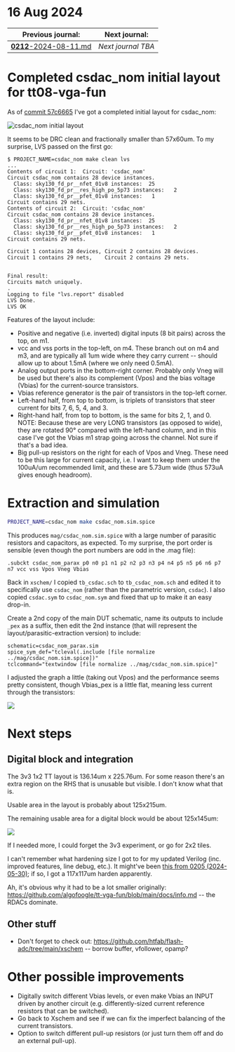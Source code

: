 # 16 Aug 2024

| Previous journal: | Next journal: |
|-|-|
| [**0212**-2024-08-11.md](./0212-2024-08-11.md) | *Next journal TBA* |

# Completed csdac_nom initial layout for tt08-vga-fun

As of [commit 57c6665](https://github.com/algofoogle/tt08-vga-fun/commit/57c666569821acda33754b86808e2e524a1fb9dd) I've got a completed initial layout for csdac_nom:

![csdac_nom initial layout](i/0213-csdac_nom-layout.png)

It seems to be DRC clean and fractionally smaller than 57x60um. To my surprise, LVS passed on the first go:

```
$ PROJECT_NAME=csdac_nom make clean lvs
...
Contents of circuit 1:  Circuit: 'csdac_nom'
Circuit csdac_nom contains 28 device instances.
  Class: sky130_fd_pr__nfet_01v8 instances:  25
  Class: sky130_fd_pr__res_high_po_5p73 instances:   2
  Class: sky130_fd_pr__pfet_01v8 instances:   1
Circuit contains 29 nets.
Contents of circuit 2:  Circuit: 'csdac_nom'
Circuit csdac_nom contains 28 device instances.
  Class: sky130_fd_pr__nfet_01v8 instances:  25
  Class: sky130_fd_pr__res_high_po_5p73 instances:   2
  Class: sky130_fd_pr__pfet_01v8 instances:   1
Circuit contains 29 nets.

Circuit 1 contains 28 devices, Circuit 2 contains 28 devices.
Circuit 1 contains 29 nets,    Circuit 2 contains 29 nets.


Final result: 
Circuits match uniquely.
.
Logging to file "lvs.report" disabled
LVS Done.
LVS OK
```

Features of the layout include:
*   Positive and negative (i.e. inverted) digital inputs (8 bit pairs) across the top, on m1.
*   vcc and vss ports in the top-left, on m4. These branch out on m4 and m3, and are typically all 1um wide where they carry current -- should allow up to about 1.5mA (where we only need 0.5mA).
*   Analog output ports in the bottom-right corner. Probably only Vneg will be used but there's also its complement (Vpos) and the bias voltage (Vbias) for the current-source transistors.
*   Vbias reference generator is the pair of transistors in the top-left corner.
*   Left-hand half, from top to bottom, is triplets of transistors that steer current for bits 7, 6, 5, 4, and 3.
*   Right-hand half, from top to bottom, is the same for bits 2, 1, and 0. NOTE: Because these are very LONG transistors (as opposed to wide), they are rotated 90&deg; compared with the left-hand column, and in this case I've got the Vbias m1 strap going across the channel. Not sure if that's a bad idea.
*   Big pull-up resistors on the right for each of Vpos and Vneg. These need to be this large for current capacity, i.e. I want to keep them under the 100uA/um recommended limit, and these are 5.73um wide (thus 573uA gives enough headroom).


# Extraction and simulation

```bash
PROJECT_NAME=csdac_nom make csdac_nom.sim.spice
```

This produces `mag/csdac_nom.sim.spice` with a large number of parasitic resistors and capacitors, as expected. To my surprise, the port order is sensible (even though the port numbers are odd in the .mag file):

```spice
.subckt csdac_nom_parax p0 n0 p1 n1 p2 n2 p3 n3 p4 n4 p5 n5 p6 n6 p7 n7 vcc vss Vpos Vneg Vbias
```

Back in `xschem/` I copied `tb_csdac.sch` to `tb_csdac_nom.sch` and edited it to specifically use `csdac_nom` (rather than the parametric version, `csdac`). I also copied `csdac.sym` to `csdac_nom.sym` and fixed that up to make it an easy drop-in.

Create a 2nd copy of the main DUT schematic, name its outputs to include `_pex` as a suffix, then edit the 2nd instance (that will represent the layout/parasitic-extraction version) to include:

```
schematic=csdac_nom_parax.sim
spice_sym_def="tcleval(.include [file normalize ../mag/csdac_nom.sim.spice])"
tclcommand="textwindow [file normalize ../mag/csdac_nom.sim.spice]"
```

I adjusted the graph a little (taking out Vpos) and the performance seems pretty consistent, though Vbias_pex is a little flat, meaning less current through the transistors:

![](i/0213-extraction-sim.png)



# Next steps

## Digital block and integration

The 3v3 1x2 TT layout is 136.14um x 225.76um. For some reason there's an extra region on the RHS that is unusable but visible. I don't know what that is.

Usable area in the layout is probably about 125x215um.

The remaining usable area for a digital block would be about 125x145um:

![](i/0213-available-space.png)

If I needed more, I could forget the 3v3 experiment, or go for 2x2 tiles.

I can't remember what hardening size I got to for my updated Verilog (inc. improved features, line debug, etc.). It might've been [this from 0205 (2024-05-30)](https://github.com/algofoogle/journal/blob/master/0205-2024-05-30.md#hardening); if so, I got a 117x117um harden apparently.

Ah, it's obvious why it had to be a lot smaller originally: https://github.com/algofoogle/tt-vga-fun/blob/main/docs/info.md -- the RDACs dominate.

## Other stuff

*   Don't forget to check out: https://github.com/htfab/flash-adc/tree/main/xschem -- borrow buffer, vfollower, opamp?




# Other possible improvements

*   Digitally switch different Vbias levels, or even make Vbias an INPUT driven by another circuit (e.g. differently-sized current reference resistors that can be switched).
*   Go back to Xschem and see if we can fix the imperfect balancing of the current transistors.
*   Option to switch different pull-up resistors (or just turn them off and do an external pull-up).
